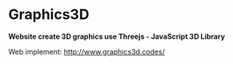 # Graphics3D
**Website create 3D graphics use Threejs - JavaScript 3D Library** 

Web implement: http://www.graphics3d.codes/

